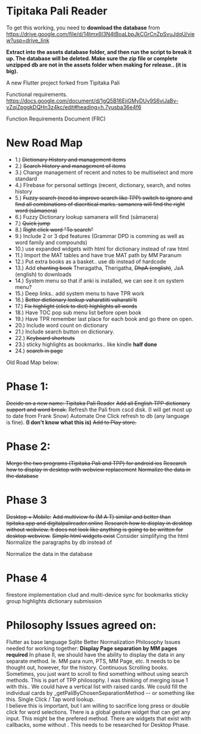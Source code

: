 # Tipitaka Pali Reader

To get this working, you need to **download the database** from https://drive.google.com/file/d/14tmx6I3N4tBoaLbpJkCGrCnZpSvuJdqU/view?usp=drive_link

**Extract into the assets database folder, and then run the script to break it up.  The database will be deleted.  Make sure the zip file or complete unzipped db are not in the assets folder when making for release.. (it is big).**


A new Flutter project forked from Tipitaka Pali

Functional requirements.
https://docs.google.com/document/d/1gQ5B16EjiGMyDUy9S6viJaBv-vZqiZpggkDQHn3z4kc/edit#heading=h.7yusba36e4f6

Function Requirements Document (FRC)



# New Road Map
* 1.)  ~~Dictionary History and management items~~
* 2.)  ~~Search History and management of items~~
* 3.)  Change management of recent and notes to be multiselect and more standard
* 4.)  FIrebase for personal settings (recent, dictionary, search, and notes history
* 5.)  ~~Fuzzy search (need to improve search like TPP)  switch to ignore and find all combinations of diacritical marks.  samanera will find the right word (sāmaṇera)~~
* 6.)  Fuzzy Dictionary lookup  samanera will find (sāmaṇera)
* 7.)  ~~Quick jump~~
* 8.)  ~~Right click word "To search"~~
* 9.)  Include 2 or 3 dpd features (Grammar DPD is comming as well as word family and compounds)
* 10.) use expanded widgets with html for dictionary instead of raw html
* 11.)  Import the MAT tables and have true MAT path by MM Paranum
* 12.) Put extra books as a basket.. use db instead of hardcode
* 13.) Add ~~chanting book~~ Theragatha, Therigatha, ~~DhpA (english)~~, JaA (english)  to downloads
* 14.) System menu so that if anki is installed, we can see it on system menu?
* 15.) Deep links.. add system menu to have TPR work
* 16.) ~~Better dictionary lookup vaharatiiti vaharatii'ti~~
* 17.) ~~Fix highlight (click to dict) highlights all words~~
* 18.) Have TOC pop sub menu list before open book
* 19.) Have TPR remember last place for each book and go there on open.
* 20.) Include word count on dictionary
* 21.) Include search button on dictionary.
* 22.) ~~Keyboard shortcuts~~
* 23.) sticky highlights as bookmarks.. like kindle  **half done**
* 24.) ~~search in page~~

Old Road Map below:

# Phase 1:  
~~Decide on a new name:  Tipitaka Pali Reader~~
~~Add all English TPP dictionary support and word break.~~
Refresh the Pali from cscd disk.  (I will get most up to date from Frank Snow)
Automate One Click refresh to db (any language is fine).  **(I don't know what this is)**
~~Add to Play store.~~

# Phase 2:  
~~Merge the two programs (Tipitaka Pali and TPP) for android ios~~
~~Research how to display in desktop with webview replacement~~
~~Normalize the data in the database~~

# Phase 3
~~Desktop + Mobile:~~
~~Add multiview fo (M A T) similar and better than tipitaka.app and digitalpalireader.online~~
~~Research how to display in desktop without webview.  It does not look like anything is going to be written for desktop webview.~~
~~Simple html widgets exist~~
Consider simplifying the html
Normalize the paragraphs by db instead of <div>
 
Normalize the data in the database

# Phase 4
firestore implementation
   clud and multi-device sync for bookmarks
   sticky group highlights
   dictionary submission
   



# Philosophy Issues agreed on:
Flutter as base language
Sqlite
Better Normalization
Philosophy Issues needed for working together:
 **Display Page separation by MM pages required**
In phase II, we should have the ability to display the data in any separate method.  Ie. MM para num, PTS, MM Page, etc.  It needs to be thought out, however, for the history.
Continuous Scrolling books.  Sometimes, you just want to scroll to find something without using search methods.  This is part of TPP philosophy.
I was thinking of merging issue 1 with this.. We could have a vertical list with raised cards.  We could fill the individual cards by _getPaliByChosenSeparationMethod  -- or something like this.
Single Click / Tap word lookup.  
I believe this is important, but I am willing to sacrifice long press or double click for word selections.  There is a global gesture widget that can get any input.  This might be the prefered method.  There are widgets that exist with callbacks, some without .  This needs to be researched for Desktop Phase.


